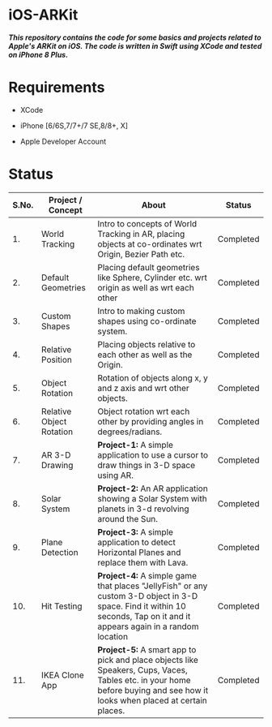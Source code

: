 # iOS-ARKit

***This repository contains the code for some basics and projects related to Apple's ARKit on iOS. The code is written in Swift using XCode and tested on iPhone 8 Plus.***

# Requirements

* XCode

* iPhone [6/6S,7/7+/7 SE,8/8+, X]

* Apple Developer Account


# Status


| S.No. |        Project / Concept            |                          About                  |             Status       |
| ----- | ----------------------------------- | ----------------------------------------------- | ------------------------ |
|  1.   |        World Tracking               | Intro to concepts of World Tracking in AR, placing objects at co-ordinates wrt Origin, Bezier Path etc.  | Completed  |
|  2.   |        Default Geometries           | Placing default geometries like Sphere, Cylinder etc. wrt origin as well as wrt each other | Completed |
|  3.   |        Custom Shapes                 | Intro to making custom shapes using co-ordinate system. | Completed |
|  4.   |        Relative Position            | Placing objects relative to each other as well as the Origin.  | Completed |
|  5.   |        Object Rotation              | Rotation of objects along x, y and z axis and wrt other objects. | Completed |
|  6.   |        Relative Object Rotation     | Object rotation wrt each other by providing angles in degrees/radians.  | Completed |
|  7.   |        AR 3-D Drawing               | **Project-1:**  A simple application to use a cursor to draw things in 3-D space using AR.   |  Completed |
|  8.   |         Solar System                | **Project-2:**  An AR application showing a Solar System with planets in 3-d revolving around the Sun.  | Completed |
|  9.   |        Plane Detection              | **Project-3:**  A simple application to detect Horizontal Planes and replace them with Lava. |  Completed |
|  10.  |          Hit Testing                | **Project-4:**  A simple game that places "JellyFish" or any custom 3-D object in 3-D space. Find it within 10 seconds, Tap on it and it appears again in a random location |  Completed |
|  11.  |         IKEA Clone App              | **Project-5:**  A smart app to pick and place objects like Speakers, Cups, Vaces, Tables etc. in your home before buying and see how it looks when placed at certain places.  |  Completed  |

